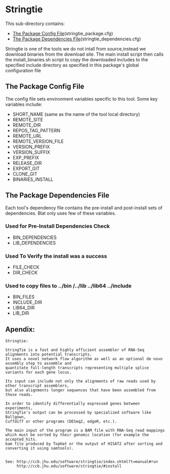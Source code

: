 # Stringtie

This sub-directory contains:
 - [The Package Config File](#the-package-config-file)(stringtie_package.cfg)
 - [The Package Dependencies File](#the-package-dependencies-file)(stringtie_dependencies.cfg)

Stringtie is one of the tools we do not intall from source,instead we download binaries from the download site.
The main install script then calls the install_binaries.sh script to copy the downloaded includes 
to the specified include directory as specified in this package's global configuration file


## The Package Config File 
The config file sets environment variables specific to this tool.
Some key variables include:

  - SHORT_NAME  (same as the name of the tool local directory)
  - REMOTE_SITE
  - REMOTE_DIR
  - REPOS_TAG_PATTERN
  - REMOTE_URL
  - REMOTE_VERSION_FILE
  - VERSION_PREFIX
  - VERSION_SUFFIX
  - EXP_PREFIX
  - RELEASE_DIR
  - EXPORT_GIT
  - CLONE_GIT
  - BINARIES_INSTALL
  
## The Package Dependencies File

Each tool's dependency file contains the pre-install and post-install sets of dependencies.
Blat only uses few of these variables.

### Used for Pre-Install Dependencies Check
  - BIN_DEPENDENCIES
  - LIB_DEPENDENCIES

### Used To Verify the install was a success
  - FILE_CHECK
  - DIR_CHECK

### Used to copy files to ../bin /../lib ../lib64 ../include 
  - BIN_FILES
  - INCLUDE_DIR
  - LIB64_DIR
  - LIB_DIR

## Apendix:


```
Stringtie:

StringTie is a fast and highly efficient assembler of RNA-Seq alignments into potential transcripts. 
It uses a novel network flow algorithm as well as an optional de novo assembly step to assemble and 
quantitate full-length transcripts representing multiple splice variants for each gene locus. 

Its input can include not only the alignments of raw reads used by other transcript assemblers, 
but also alignments longer sequences that have been assembled from those reads.

In order to identify differentially expressed genes between experiments,
StringTie's output can be processed by specialized software like Ballgown, 
Cuffdiff or other programs (DESeq2, edgeR, etc.).

The main input of the program is a BAM file with RNA-Seq read mappings 
which must be sorted by their genomic location (for example the accepted_hits.
bam file produced by TopHat or the output of HISAT2 after sorting and converting it using samtools). 


See: http://ccb.jhu.edu/software/stringtie/index.shtml?t=manual#run
     http://ccb.jhu.edu/software/stringtie/#install
```
  
